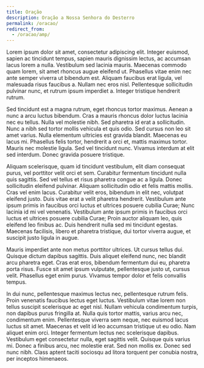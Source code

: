 ```yaml
---
title: Oração
description: Oração a Nossa Senhora do Desterro
permalink: /oracao/
redirect_from:
  - /oracao/amp/
---
```


Lorem ipsum dolor sit amet, consectetur adipiscing elit. Integer euismod, sapien ac tincidunt tempus, sapien mauris dignissim lectus, ac accumsan lacus lorem a nulla. Vestibulum sed lacinia mauris. Maecenas commodo quam lorem, sit amet rhoncus augue eleifend ut. Phasellus vitae enim nec ante semper viverra ut bibendum est. Aliquam faucibus erat ligula, vel malesuada risus faucibus a. Nullam nec eros nisl. Pellentesque sollicitudin pulvinar nunc, et rutrum ipsum imperdiet a. Integer tristique hendrerit rutrum.

Sed tincidunt est a magna rutrum, eget rhoncus tortor maximus. Aenean a nunc a arcu luctus bibendum. Cras a mauris rhoncus dolor luctus lacinia nec eu tellus. Nulla vel molestie nibh. Sed pharetra id erat a sollicitudin. Nunc a nibh sed tortor mollis vehicula et quis odio. Sed cursus non leo sit amet varius. Nulla elementum ultricies est gravida blandit. Maecenas eu lacus mi. Phasellus felis tortor, hendrerit a orci et, mattis maximus tortor. Mauris nec molestie ligula. Sed vel tincidunt nunc. Vivamus interdum at elit sed interdum. Donec gravida posuere tristique.

Aliquam scelerisque, quam id tincidunt vestibulum, elit diam consequat purus, vel porttitor velit orci et sem. Curabitur fermentum tincidunt nulla quis sagittis. Sed vel tellus et risus pharetra congue ac a ligula. Donec sollicitudin eleifend pulvinar. Aliquam sollicitudin odio et felis mattis mollis. Cras vel enim lacus. Curabitur velit eros, bibendum in elit nec, volutpat eleifend justo. Duis vitae erat a velit pharetra hendrerit. Vestibulum ante ipsum primis in faucibus orci luctus et ultrices posuere cubilia Curae; Nunc lacinia id mi vel venenatis. Vestibulum ante ipsum primis in faucibus orci luctus et ultrices posuere cubilia Curae; Proin auctor aliquam leo, quis eleifend leo finibus ac. Duis hendrerit nulla sed mi tincidunt egestas. Maecenas facilisis, libero et pharetra tristique, dui tortor viverra augue, et suscipit justo ligula in augue.

Mauris imperdiet ante non metus porttitor ultrices. Ut cursus tellus dui. Quisque dictum dapibus sagittis. Duis aliquet eleifend nunc, nec blandit arcu pharetra eget. Cras erat eros, bibendum fermentum dui eu, pharetra porta risus. Fusce sit amet ipsum vulputate, pellentesque justo ut, cursus velit. Phasellus eget enim purus. Vivamus tempor dolor et felis convallis tempus.

In dui nunc, pellentesque maximus lectus nec, pellentesque rutrum felis. Proin venenatis faucibus lectus eget luctus. Vestibulum vitae lorem non tellus suscipit scelerisque ac eget nisl. Nullam vehicula condimentum turpis, non dapibus purus fringilla at. Nulla quis tortor mattis, varius arcu nec, condimentum enim. Pellentesque viverra sem neque, nec euismod lacus luctus sit amet. Maecenas et velit id leo accumsan tristique ut eu odio. Nam aliquet enim orci. Integer fermentum lectus nec scelerisque dapibus. Vestibulum eget consectetur nulla, eget sagittis velit. Quisque quis varius mi. Donec a finibus arcu, nec molestie erat. Sed non mollis ex. Donec sed nunc nibh. Class aptent taciti sociosqu ad litora torquent per conubia nostra, per inceptos himenaeos.
